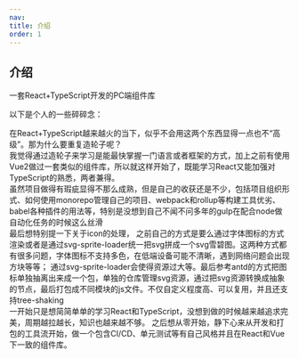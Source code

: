```yaml
---
nav:
title: 介绍
order: 1
---
```


## 介绍

一套React+TypeScript开发的PC端组件库

以下是个人的一些碎碎念：

在React+TypeScript越来越火的当下，似乎不会用这两个东西显得一点也不“高级”。那为什么要重复造轮子呢？  
我觉得通过造轮子来学习是能最快掌握一门语言或者框架的方式，加上之前有使用Vue2做过一套类似的组件库，所以就这样开始了，既能学习React又能加强对TypeScript的熟悉，两者兼得。  
虽然项目做得有瑕疵显得不那么成熟，但是自己的收获还是不少，包括项目组织形式、如何使用monorepo管理自己的项目、webpack和rollup等构建工具优劣、babel各种插件的用法等，特别是没想到自己不闻不问多年的gulp在配合node做自动化任务的时候这么丝滑  
最后想特别提一下关于icon的处理，
之前自己的方式是要么通过字体图标的方式渲染或者是通过svg-sprite-loader统一把svg拼成一个svg雪碧图。这两种方式都有很多问题，字体图标不支持多色，在低端设备可能不清晰，遇到网络问题会出现方块等等；
通过svg-sprite-loader会使得资源过大等。最后参考antd的方式把图标单独抽离出来成一个包，单独的仓库管理svg资源，通过把svg资源转换成抽象的节点，最后打包成不同模块的js文件。不仅自定义程度高、可以复用，并且还支持tree-shaking  
一开始只是想简简单单的学习React和TypeScript，没想到做的时候越来越追求完美，周期越拉越长，知识也越来越不够。
之后想从零开始，静下心来从开发和打包的工具流开始，做一个包含CI/CD、单元测试等有自己风格并且在React和Vue下一致的组件库。

